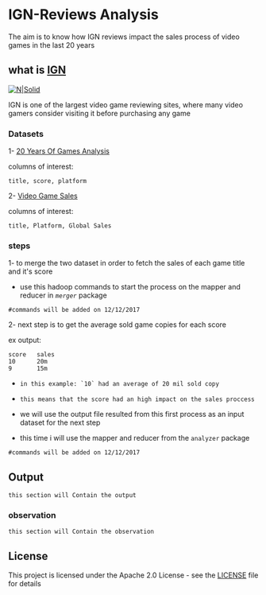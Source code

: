 # IGN-Reviews Analysis

The aim is to know how IGN reviews impact the sales process of video games
in the last 20 years

## what is [IGN](http://me.ign.com/en/)

[![N|Solid](https://superrepo.org/static/images/icons/original/xplugin.video.ign_com.png.pagespeed.ic.mp10cLVn3C.png)](http://me.ign.com/en/)

IGN is one of the largest video game reviewing sites, where many video gamers consider visiting it before purchasing any game

### Datasets 
1- [20 Years Of Games Analysis](https://www.kaggle.com/ash316/20-years-of-games-analysis)

columns of interest:

```
title, score, platform
```

2- [Video Game Sales](https://www.kaggle.com/gregorut/videogamesales)

columns of interest:
```
title, Platform, Global Sales
```


### steps

1- to merge the two dataset in order to fetch the sales of each game title and it's score 
- use this hadoop commands to start the process on the mapper and reducer in _`merger`_ package

```
#commands will be added on 12/12/2017
```

2- next step is to get the average sold game copies for each score 

ex output:
```
score   sales
10      20m
9       15m
```
 - ``in this example: `10` had an average of 20 mil sold copy  `` 
 - ``this means that the score had an high impact on the sales proccess``
 
- we will use the output file resulted from this first process as an input dataset for the next step

- this time i will use the mapper and reducer from the ``analyzer`` package
```
#commands will be added on 12/12/2017
```

## Output 
```
this section will Contain the output
```


### observation
```
this section will Contain the observation
```

## License

This project is licensed under the Apache 2.0 License - see the [LICENSE](LICENSE) file for details


